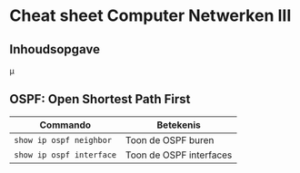 # Cheat sheet Computer Netwerken III

## Inhoudsopgave

<!-- Aan te vullen -->µ

## OSPF: Open Shortest Path First

| Commando | Betekenis |
| -------- | --------- |
| `show ip ospf neighbor` | Toon de OSPF buren |
| `show ip ospf interface` | Toon de OSPF interfaces |
